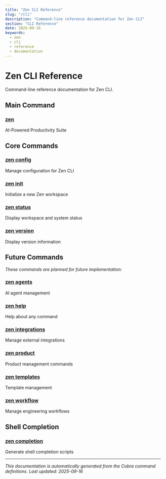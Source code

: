 ```yaml
---
title: "Zen CLI Reference"
slug: "/cli"
description: "Command-line reference documentation for Zen CLI"
section: "CLI Reference"
date: 2025-09-16
keywords:
  - zen
  - cli
  - reference
  - documentation
---
```


# Zen CLI Reference

Command-line reference documentation for Zen CLI.

## Main Command

### [zen](zen.md)
AI-Powered Productivity Suite

## Core Commands

### [zen config](zen_config.md)
Manage configuration for Zen CLI

### [zen init](zen_init.md)
Initialize a new Zen workspace

### [zen status](zen_status.md)
Display workspace and system status

### [zen version](zen_version.md)
Display version information

## Future Commands

_These commands are planned for future implementation:_

### [zen agents](zen_agents.md)
AI agent management

### [zen help](zen_help.md)
Help about any command

### [zen integrations](zen_integrations.md)
Manage external integrations

### [zen product](zen_product.md)
Product management commands

### [zen templates](zen_templates.md)
Template management

### [zen workflow](zen_workflow.md)
Manage engineering workflows

## Shell Completion

### [zen completion](zen_completion.md)
Generate shell completion scripts

---

_This documentation is automatically generated from the Cobra command definitions._
_Last updated: 2025-09-16_
